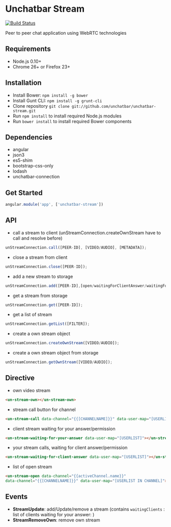 # Unchatbar Stream
[![Build Status](https://travis-ci.org/unchatbar/unchatbar-stream.svg?branch=master)](https://travis-ci.org/unchatbar/unchatbar-stream)

Peer to peer chat application using WebRTC technologies

## Requirements
* Node.js 0.10+
* Chrome 26+ or Firefox 23+

## Installation
* Install Bower: `npm install -g bower`
* Install Gunt CLI: `npm install -g grunt-cli`
* Clone repository `git clone git://github.com/unchatbar/unchatbar-stream.git`
* Run `npm install` to install required Node.js modules
* Run `bower install` to install required Bower components


## Dependencies
* angular
* json3
* es5-shim
* bootstrap-css-only
* lodash
* unchatbar-connection

## Get Started
```javascript
angular.module('app', ['unchatbar-stream'])
```



## API

* call a stream to client (unStreamConnection.createOwnStream have to call and resolve before)

>
```javascript
unStreamConnection.call([PEER-ID], [VIDEO/AUDIO], [METADATA]);
```


* close a stream from client

>
```javascript
unStreamConnection.close([PEER-ID]);
```

* add a new stream to storage

>
```javascript
unStreamConnection.add([PEER-ID],[open/waitingForClientAnswer/waitingForYourAnswer]);
```

* get a stream from storage

>
```javascript
unStreamConnection.get([PEER-ID]);
```

* get a list of stream

>
```javascript
unStreamConnection.getList([FILTER]);
```

* create a own stream object

>
```javascript
unStreamConnection.createOwnStream([VIDEO/AUDIO]);
```

* create a own stream object from storage

>
```javascript
unStreamConnection.getOwnStream([VIDEO/AUDIO]);
```


## Directive


* own video stream

>
```html
<un-stream-own></un-stream-own>
```

* stream call button for channel

>
```html
<un-stream-call data-channel="{{[CHANNELNAME]}}" data-user-map="[USERLIST IN CHANNEL]"></un-stream-call>
```


* client stream waiting for your answer/permission

>
```html
<un-stream-waiting-for-your-answer data-user-map="[USERLIST]"></un-stream-waiting-for-your-answer>
```


* your stream calls, waiting for client answer/permission

>
```html
<un-stream-waiting-for-client-answer data-user-map="[USERLIST]"></un-stream-waiting-for-client-answer>
```


* list of open stream

>
```html
<un-stream-open data-channel="{{activeChannel.name}}"
data-channel="{{[CHANNELNAME]}}" data-user-map="[USERLIST IN CHANNEL]"></un-stream-open>
```

## Events

* **StreamUpdate**: add/Update/remove a stream (contains `waitingClients` : list of clients waiting for your answer: )
* **StreamRemoveOwn**: remove own stream
